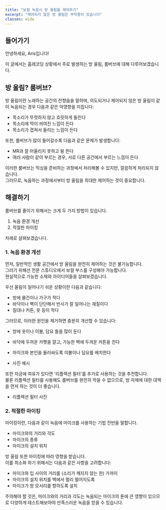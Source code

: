 ```yaml
---
title: "보컬 녹음시 방 울림을 제어하기"
excerpt: "제어되지 않은 방 울림은 부작용이 있습니다"
classes: wide
---
```


## 들어가기  

안녕하세요, Aris입니다!  

이 글에서는 홈레코딩 상황에서 주로 발생하는 방 울림, 룸버브에 대해 다루어보겠습니다.  

## 방 울림? 룸버브?  

방 울림이란 노래하는 공간의 잔향음을 말하며, 의도되거나 제어되지 않은 방 울림이 같이 녹음되는 경우 다음과 같은 악영향을 미칩니다:  

* 목소리가 뚜렷하지 않고 흐릿하게 들린다  
* 목소리에 막이 씌여진 느낌이 든다  
* 목소리가 겹쳐서 들리는 느낌이 든다  

또한, 룸버브가 많이 들어갈수록 다음과 같은 문제가 발생합니다:  

* MR과 잘 어울리지 못하고 붕 뜬다  
* 여러 사람이 같이 부르는 경우, 서로 다른 공간에서 부르는 느낌이 든다  

이러한 룸버브는 믹싱을 준비하는 과정에서 처리해볼 수 있지만, 깔끔하게 처리되지 않습니다.  
그러므로, 녹음하는 과정에서부터 방 울림을 최대한 제어하는 것이 중요합니다.  

## 해결하기  

룸버브를 줄이기 위해서는 크게 두 가지 방법이 있습니다.  

1. 녹음 환경 개선  
2. 적절한 마이킹  

차례로 살펴보겠습니다.  

### 1. 녹음 환경 개선  

먼저, 일반적인 생활 공간에서 방 울림을 완전히 제어하는 것은 불가능합니다.  
그러기 위해선 전문 스튜디오에서 보컬 부스를 구성해야 가능합니다.  
현실적으로 가능한 소재와 아이디어들을 살펴보겠습니다.  

우선 울림이 일어나기 쉬운 상황이란 다음과 같습니다:  

* 방에 물건이나 가구가 적다  
* 바닥이나 벽이 단단해서 반사가 잘 일어나는 재질이다  
* 침대나 커튼, 옷 등이 적다  

그러므로, 이러한 원인을 제거하면 충분히 개선할 수 있습니다:

* 방에 옷이나 이불, 담요 들을 많이 둔다
* 바닥에 두꺼운 카펫을 깔고, 가능한 벽에 두꺼운 커튼을 친다  
* 마이크와 본인을 둘러싸도록 이불이나 담요를 배치한다  

* 사진 예시  

또한 자금에 여유가 있다면 '리플렉션 필터'를 추가로 사용하는 것을 추천합니다.  
물론 리플렉션 필터를 사용해도 룸버브를 완전히 막을 수 없으므로, 방 자체에 대한 대책을 먼저 하는 것이 더 좋습니다.  

* 리플렉션 필터 사진

### 2. 적절한 마이킹  

마이킹이란, 다음과 같이 녹음에 마이크를 사용하는 기법 전반을 말합니다.  

* 마이크와의 거리와 각도  
* 마이크의 종류  
* 마이크의 설치 위치  

방 울림 또한 마이킹에 따라 영향을 받습니다.  
이를 최소화 하기 위해서는 다음과 같은 사항을 고려합니다:  

* 마이크와 입 사이의 거리를 (소리가 깨지지 않는 한) 가까이  
* 마이크의 설치 위치를 벽에서 멀리 떨어지도록  
* 마이크가 방 모서리를 향하도록 설치  

주의해야 할 것은, 마이크와의 거리과 각도는 녹음되는 마이크의 톤에 큰 영향이 있으므로 다양하게 테스트해보아야 만족스러운 녹음을 얻을 수 있습니다.  
